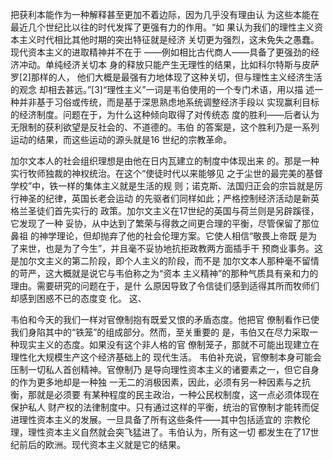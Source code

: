 把获利本能作为一种解释甚至更加不着边际，因为几乎没有理由认 为这些本能在最近几个世纪比以往的时代发挥了更强有力的作用。“如 果认为我们的理性主义资本主义时代相比其他时期的突出特征就是经济 关切更为强烈，这未免失之愚蠢。现代资本主义的进取精神并不在于 ——例如相比古代商人——具备了更强劲的经济冲动。单纯经济关切本 身的释放只能产生无理性的结果，比如科尔特斯与皮萨罗[2]那样的人， 他们大概是最强有力地体现了这种关切，但与理性主义经济生活的观念 却相去甚远。”[3]“理性主义”一词是韦伯使用的一个专门术语，用以描 述一种并非基于习俗或传统，而是基于深思熟虑地系统调整经济手段以 实现赢利目标的经济制度。问题在于，为什么这种倾向取得了对传统态 度的胜利——后者认为无限制的获利欲望是反社会的、不道德的。韦伯 的答案是，这个胜利乃是一系列运动的结果，而这些运动的源头就是16 世纪的宗教革命。

加尔文本人的社会组织理想是由他在日内瓦建立的制度中体现出来 的。那是一种实行牧师独裁的神权统治。在这个“使徒时代以来能够见 之于尘世的最完美的基督学校”中，铁一样的集体主义就是生活的规 则；诺克斯、法国归正会的宗旨就是厉行神圣的纪律，英国长老会运动 的先驱者们同样如此；严格控制经济活动是新英格兰圣徒们首先实行的 政策。加尔文主义在17世纪的英国与荷兰则是另辟蹊径，它发现了一种 妥协，从中达到了繁荣与得救之间更合理的平衡，尽管保留了那位鼻祖 的神学理论，但却抛弃了他的社会伦理方案。它使人相信“敬畏上帝既 是为了来世，也是为了今生”，并且毫不妥协地抗拒政教两方面插手干 预商业事务。这是加尔文主义的第二阶段，即个人主义的阶段，而不是 加尔文本人那种毫不留情的苛严，这大概就是说它与韦伯称之为“资本 主义精神”的那种气质具有亲和力的理由。需要研究的问题在于，是什 么原因导致了令信徒们感到适得其所而牧师们却感到困惑不已的态度变 化。 这、

韦伯和今天的我们一样对官僚制抱有既爱又恨的矛盾态度。他把官 僚制看作已使我们身陷其中的“铁笼”的组成部分。然而，至关重要的 是，韦伯又在尽力采取一种现实主义的态度。如果没有这个非人格的官 僚制笼子，那就不可能出现建立在理性化大规模生产这个经济基础上的 现代生活。 韦伯补充说，官僚制本身可能会压制一切私人首创精神。官僚制乃 是导向理性资本主义的诸要素之一，但它自身的作为更多地却是一种独 一无二的消极因素，因此，必须有另一种因素与之抗衡，那就是必须要 有某种程度的民主政治，一种公民权制度，这一点必须体现在保护私人 财产权的法律制度中。只有通过这样的平衡，统治的官僚制才能转而促 进理性资本主义的发展。一旦具备了所有这些条件——其中包括适宜的 宗教伦理，理性资本主义自然就会突飞猛进了。韦伯认为，所有这一切 都发生在了17世纪前后的欧洲。现代资本主义就是它的结果。